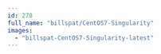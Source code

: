 ```yaml
---
id: 278
full_name: "billspat/CentOS7-Singularity"
images: 
  - "billspat-CentOS7-Singularity-latest"
---
```

